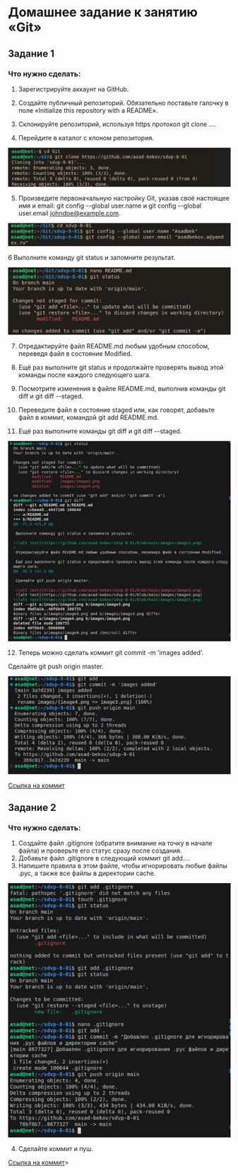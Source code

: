 # Домашнее задание к занятию «Git»

## Задание 1

### Что нужно сделать:

1. Зарегистрируйте аккаунт на GitHub.

2. Создайте публичный репозиторий. Обязательно поставьте галочку в поле «Initialize this repository with a README».

3. Склонируйте репозиторий, используя https протокол git clone ....

4. Перейдите в каталог с клоном репозитория.

![alt text](https://github.com/asad-bekov/sdvp-8-01/blob/main/images/image1.png)

5. Произведите первоначальную настройку Git, указав своё настоящее имя и email: git config --global user.name и git config --global user.email johndoe@example.com.

![alt text](https://github.com/asad-bekov/sdvp-8-01/blob/main/images/image2.png)

6 Выполните команду git status и запомните результат.

![alt text](https://github.com/asad-bekov/sdvp-8-01/blob/main/images/image3.png)

7. Отредактируйте файл README.md любым удобным способом, переведя файл в состояние Modified.

8. Ещё раз выполните git status и продолжайте проверять вывод этой команды после каждого следующего шага.

9. Посмотрите изменения в файле README.md, выполнив команды git diff и git diff --staged.

10. Переведите файл в состояние staged или, как говорят, добавьте файл в коммит, командой git add README.md.

11. Ещё раз выполните команды git diff и git diff --staged.

![alt text](https://github.com/asad-bekov/sdvp-8-01/blob/main/images/image4.png)

12. Теперь можно сделать коммит git commit -m 'images added'.

Сделайте git push origin master.

![alt text](https://github.com/asad-bekov/sdvp-8-01/blob/main/images/image5.png)

[Ссылка на коммит](https://github.com/asad-bekov/sdvp-8-01/commit/3d701d0fa1f9ec3e540fe99bcc12d5ab24dd8680)

## Задание 2
### Что нужно сделать:

1. Создайте файл .gitignore (обратите внимание на точку в начале файла) и проверьте его статус сразу после создания.
2. Добавьте файл .gitignore в следующий коммит git add....
3. Напишите правила в этом файле, чтобы игнорировать любые файлы .pyc, а также все файлы в директории cache.

![alt text](https://github.com/asad-bekov/sdvp-8-01/blob/main/images/image6.png)

4. Сделайте коммит и пуш.

[Ссылка на коммит](https://github.com/asad-bekov/sdvp-8-01/commit/8677327bc116287cf3548470ffa1927eddc0bfd5)>

